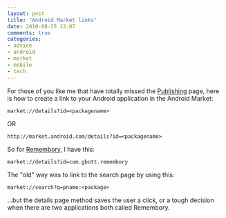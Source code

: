 ```yaml
---
layout: post
title: "Android Market links"
date: 2010-08-25 22:07
comments: true
categories:
- advice
- android
- market
- mobile
- tech
---
```

For those of you like me that have totally missed the [Publishing](http://developer.android.com/guide/publishing/publishing.html) page, here is how to create a link to your Android application in the Android Market:

    market://﻿details?id=<packagename>

OR

    http://market.android.com/details?id=<packagename>

So for [Remembory](http://www.gbott.com/apps/remembory), I have this:

    market://﻿details?id=com.gbott.remembory

The "old" way was to link to the search page by using this:

    market://search?q=pname:<package>

...but the details page method saves the user a click, or a tough decision when there are two applications both called Remembory.
